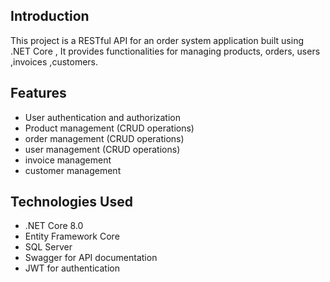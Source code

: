 ## Introduction

This project is a RESTful API for an  order system application built using .NET Core , It provides functionalities for managing products, orders, users ,invoices ,customers.

## Features

- User authentication and authorization
- Product management (CRUD operations)
- order management (CRUD operations)
- user management (CRUD operations)
- invoice management
- customer management

## Technologies Used

- .NET Core 8.0
- Entity Framework Core
- SQL Server
- Swagger for API documentation
- JWT for authentication

